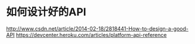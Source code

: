 如何设计好的API
====================
http://www.csdn.net/article/2014-02-18/2818441-How-to-design-a-good-API
https://devcenter.heroku.com/articles/platform-api-reference
